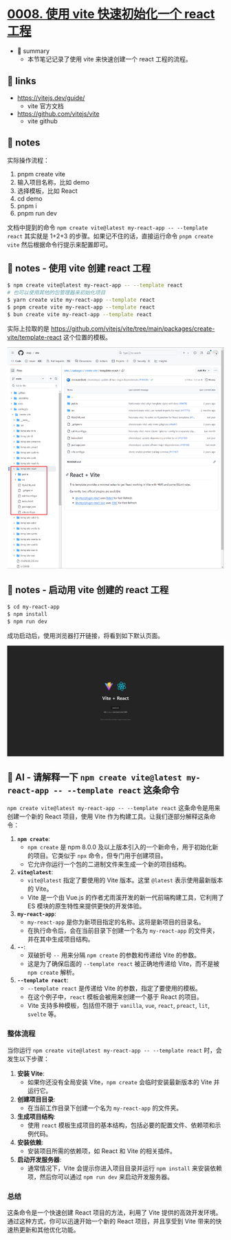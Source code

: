 # [0008. 使用 vite 快速初始化一个 react 工程](https://github.com/Tdahuyou/react/tree/main/0008.%20%E4%BD%BF%E7%94%A8%20vite%20%E5%BF%AB%E9%80%9F%E5%88%9D%E5%A7%8B%E5%8C%96%E4%B8%80%E4%B8%AA%20react%20%E5%B7%A5%E7%A8%8B)

- 📝 summary
  - 本节笔记记录了使用 vite 来快速创建一个 react 工程的流程。

## 🔗 links

- https://vitejs.dev/guide/
  - vite 官方文档
- https://github.com/vitejs/vite
  - vite github

## 📒 notes

实际操作流程：
1. pnpm create vite
2. 输入项目名称，比如 demo
3. 选择模板，比如 React
4. cd demo
5. pnpm i
6. pnpm run dev

文档中提到的命令 `npm create vite@latest my-react-app -- --template react` 其实就是 1+2+3 的步骤。如果记不住的话，直接运行命令 `pnpm create vite` 然后根据命令行提示来配置即可。

## 📒 notes - 使用 vite 创建 react 工程

```bash
$ npm create vite@latest my-react-app -- --template react
# 也可以使用其他的包管理器来初始化项目
$ yarn create vite my-react-app --template react
$ pnpm create vite my-react-app --template react
$ bun create vite my-react-app --template react
```

实际上拉取的是 https://github.com/vitejs/vite/tree/main/packages/create-vite/template-react 这个位置的模板。

![](md-imgs/2024-09-24-09-36-52.png)

## 📒 notes - 启动用 vite 创建的 react 工程

```bash
$ cd my-react-app
$ npm install
$ npm run dev
```

成功启动后，使用浏览器打开链接，将看到如下默认页面。

![](md-imgs/2024-09-24-10-05-05.png)

## 🤖 AI - 请解释一下 `npm create vite@latest my-react-app -- --template react` 这条命令

`npm create vite@latest my-react-app -- --template react` 这条命令是用来创建一个新的 React 项目，使用 Vite 作为构建工具。让我们逐部分解释这条命令：

1. **`npm create`**:
   - `npm create` 是 npm 8.0.0 及以上版本引入的一个新命令，用于初始化新的项目。它类似于 `npx` 命令，但专门用于创建项目。
   - 它允许你运行一个包的二进制文件来生成一个新的项目结构。
2. **`vite@latest`**:
   - `vite@latest` 指定了要使用的 Vite 版本。这里 `@latest` 表示使用最新版本的 Vite。
   - Vite 是一个由 Vue.js 的作者尤雨溪开发的新一代前端构建工具，它利用了 ES 模块的原生特性来提供更快的开发体验。
3. **`my-react-app`**:
   - `my-react-app` 是你为新项目指定的名称。这将是新项目的目录名。
   - 在执行命令后，会在当前目录下创建一个名为 `my-react-app` 的文件夹，并在其中生成项目结构。
4. **`--`**:
   - 双破折号 `--` 用来分隔 `npm create` 的参数和传递给 Vite 的参数。
   - 这是为了确保后面的 `--template react` 被正确地传递给 Vite，而不是被 `npm create` 解析。
5. **`--template react`**:
   - `--template react` 是传递给 Vite 的参数，指定了要使用的模板。
   - 在这个例子中，`react` 模板会被用来创建一个基于 React 的项目。
   - Vite 支持多种模板，包括但不限于 `vanilla`, `vue`, `react`, `preact`, `lit`, `svelte` 等。

### 整体流程

当你运行 `npm create vite@latest my-react-app -- --template react` 时，会发生以下步骤：

1. **安装 Vite**:
   - 如果你还没有全局安装 Vite，`npm create` 会临时安装最新版本的 Vite 并运行它。
2. **创建项目目录**:
   - 在当前工作目录下创建一个名为 `my-react-app` 的文件夹。
3. **生成项目结构**:
   - 使用 `react` 模板生成项目的基本结构，包括必要的配置文件、依赖项和示例代码。
4. **安装依赖**:
   - 安装项目所需的依赖项，如 React 和 Vite 的相关插件。
5. **启动开发服务器**:
   - 通常情况下，Vite 会提示你进入项目目录并运行 `npm install` 来安装依赖项，然后你可以通过 `npm run dev` 来启动开发服务器。

### 总结

这条命令是一个快速创建 React 项目的方法，利用了 Vite 提供的高效开发环境。通过这种方式，你可以迅速开始一个新的 React 项目，并且享受到 Vite 带来的快速热更新和其他优化功能。